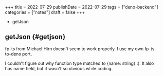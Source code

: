 +++
title = 2022-07-29
publishDate = 2022-07-29
tags = ["deno-backend"]
categories = ["notes"]
draft = false
+++

-   getJson

<!--more-->


## getJson {#getjson}

fp-ts from Michael Hirn doesn't seem to work properly.
I use my own fp-ts-to-deno port.

I couldn't figure out why function type matched to {name: string} :).
It also has name field, but it wasn't so obvious while coding.